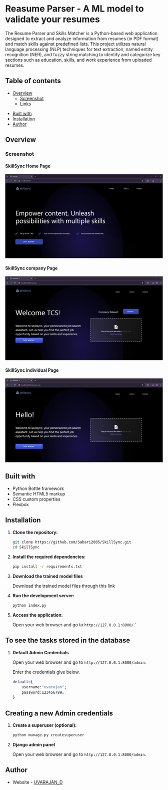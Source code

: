 # Reasume Parser - A ML model to validate your resumes

The Resume Parser and Skills Matcher is a Python-based web application designed to extract and analyze information from resumes (in PDF format) and match skills against predefined lists. This project utilizes natural language processing (NLP) techniques for text extraction, named entity recognition (NER), and fuzzy string matching to identify and categorize key sections such as education, skills, and work experience from uploaded resumes.

## Table of contents

- [Overview](#overview)
  - [Screenshot](#screenshot)
  - [Links](#links)
<!-- - [My process](#my-process) -->
  - [Built with](#built-with)
- [Installation](#installation)
  <!-- - [What I learned](#what-i-learned) -->
  <!-- - [Continued development](#continued-development) -->
  <!-- - [Useful resources](#useful-resources) -->
- [Author](#author)
<!-- - [Acknowledgments](#acknowledgments) -->

<!-- **Note: Delete this note and update the table of contents based on what sections you keep.** -->

## Overview

### Screenshot

#### SkillSync Home Page
![screenshot_mobile view](./Screenshots/skillsync_screenshot1.png)
#### SkillSync company Page
![screenshot_mobile view](./Screenshots/skillsync_screenshot2.png)
#### SkillSync individual Page
![screenshot_mobile view](./Screenshots/skillsync_screenshot3.png)


## Built with
- Python Bottle framework
- Semantic HTML5 markup
- CSS custom properties
- Flexbox

## Installation

1. **Clone the repository:**

    ```bash
    git clone https://github.com/Sabari2005/SkillSync.git
    cd SkillSync
    ```

2. **Install the required dependencies:**

    ```bash
    pip install -r requirements.txt
    ```

3. **Download the trained model files**

    Download the trained model files through this link ` `

3. **Run the development server:**

    ```bash
    python index.py
    ```

4. **Access the application:**

    Open your web browser and go to `http://127.0.0.1:8000/`.`

## **To see the tasks stored in the database**
1. **Default Admin Credentials**
     
     Open your web browser and go to `http://127.0.0.1:8000/admin`.
     
     Enter the credentials give below.

    ```bash
    default={
        username:"uvarajan";
        password:123456789;
    }
    ```

## Creating a new Admin credentials

1. **Create a superuser (optional):**

    ```bash
    python manage.py createsuperuser
    ```

2. **Django admin panel**

    Open your web browser and go to `http://127.0.0.1:8000/admin`.

## Author

- Website - [UVARAJAN_D](https://uvarajand.github.io/uvarajan/index.html)